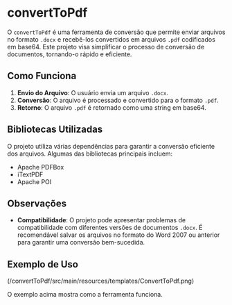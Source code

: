 # convertToPdf

O `convertToPdf` é uma ferramenta de conversão que permite enviar arquivos no formato `.docx` e recebê-los convertidos em arquivos `.pdf` codificados em base64. Este projeto visa simplificar o processo de conversão de documentos, tornando-o rápido e eficiente.

## Como Funciona

1. **Envio do Arquivo**: O usuário envia um arquivo `.docx`.
2. **Conversão**: O arquivo é processado e convertido para o formato `.pdf`.
3. **Retorno**: O arquivo `.pdf` é retornado como uma string em base64.

## Bibliotecas Utilizadas

O projeto utiliza várias dependências para garantir a conversão eficiente dos arquivos. Algumas das bibliotecas principais incluem:
- Apache PDFBox
- iTextPDF
- Apache POI

## Observações

- **Compatibilidade**: O projeto pode apresentar problemas de compatibilidade com diferentes versões de documentos `.docx`. É recomendável salvar os arquivos no formato do Word 2007 ou anterior para garantir uma conversão bem-sucedida.

## Exemplo de Uso

(/convertToPdf/src/main/resources/templates/ConvertToPdf.png)

O exemplo acima mostra como a ferramenta funciona.
